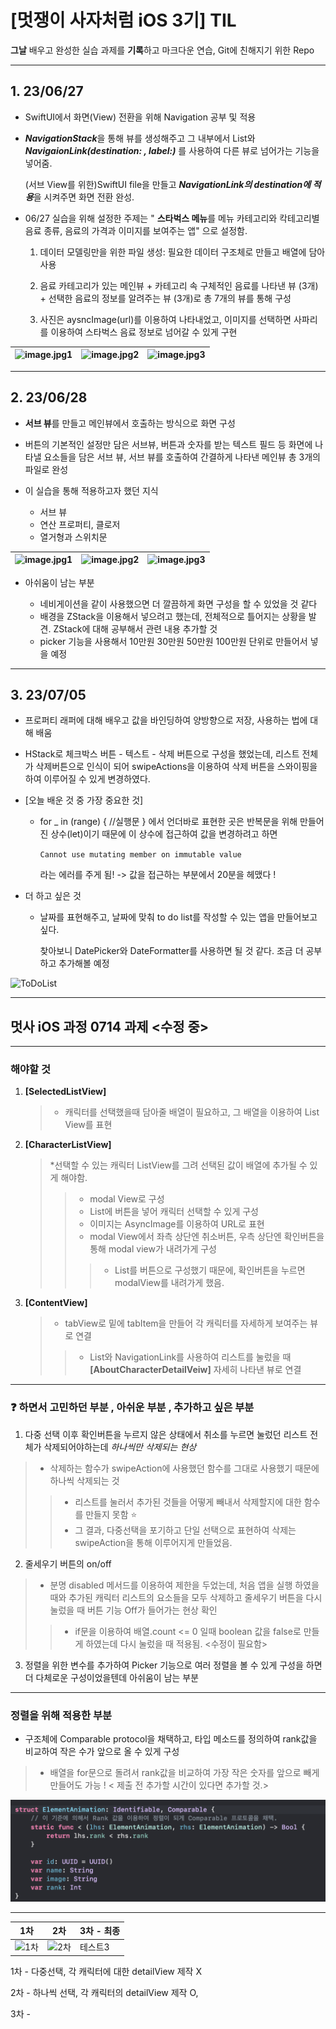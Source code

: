 # [멋쟁이 사자처럼 iOS 3기] TIL

**그날** 배우고 완성한 실습 과제를 **기록**하고 마크다운 연습, Git에 친해지기 위한 Repo



---

## 1. 23/06/27

+ SwiftUI에서 화면(View) 전환을 위해 Navigation 공부 및 적용

+ ***NavigationStack***을 통해 뷰를 생성해주고 그 내부에서 List와 ***NavigaionLink(destination: , label:)*** 를 사용하여 다른 뷰로 넘어가는 기능을 넣어줌.

  (서브 View를 위한)SwiftUI file을 만들고 ***NavigationLink의 destination에 적용***을 시켜주면 화면 전환 완성.

+ 06/27 실습을 위해 설정한 주제는 " **스타벅스 메뉴**를 메뉴 카테고리와 칵테고리별 음료 종류, 음료의 가격과 이미지를 보여주는 앱" 으로 설정함.

  1. 데이터 모델링만을 위한 파일 생성: 필요한 데이터 구조체로 만들고 배열에 담아 사용

  2. 음료 카테고리가 있는 메인뷰 + 카테고리 속 구체적인 음료를 나타낸 뷰 (3개) + 선택한 음료의 정보를 알려주는 뷰 (3개)로 총 7개의 뷰를 통해 구성

  3. 사진은 aysncImage(url)를 이용하여 나타내었고, 이미지를 선택하면 사파리를 이용하여 스타벅스 음료 정보로 넘어갈 수 있게 구현


![image.jpg1](https://media.discordapp.net/attachments/1108373401556488245/1123641620265439272/image.png?width=554&height=1136) |![image.jpg2](https://media.discordapp.net/attachments/1108373401556488245/1123641771847581836/image.png?width=562&height=1138) | ![image.jpg3](https://media.discordapp.net/attachments/1108373401556488245/1123641855167438981/image.png?width=562&height=1138)
--- | --- | --- |

---

## 2. 23/06/28

+ **서브 뷰**를 만들고 메인뷰에서 호출하는 방식으로 화면 구성

+ 버튼의 기본적인 설정만 담은 서브뷰, 버튼과 숫자를 받는 텍스트 필드 등 화면에 나타낼 요소들을 담은 서브 뷰, 서브 뷰를 호출하여 간결하게 나타낸 메인뷰 총 3개의 파일로 완성

+ 이 실습을 통해 적용하고자 했던 지식

  + 서브 뷰
  + 연산 프로퍼티, 클로저
  + 열거형과 스위치문


![image.jpg1](https://cdn.discordapp.com/attachments/1124001520443211899/1124001543339900928/image.png) |![image.jpg2](https://cdn.discordapp.com/attachments/1124001520443211899/1124001704254382160/image.png) | ![image.jpg3](https://cdn.discordapp.com/attachments/1124001520443211899/1124001814577172560/image.png) 
--- | --- | --- |

+ 아쉬움이 남는 부분

  + 네비게이션을 같이 사용했으면 더 깔끔하게 화면 구성을 할 수 있었을 것 같다
  + 배경을 ZStack을 이용해서 넣으려고 했는데, 전체적으로 틀어지는 상황을 발견. ZStack에 대해 공부해서 관련 내용 추가할 것
  + picker 기능을 사용해서 10만원 30만원 50만원 100만원 단위로 만들어서 넣을 예정



---

## 3. 23/07/05
* 프로퍼티 래퍼에 대해 배우고 값을 바인딩하여 양방향으로 저장, 사용하는 법에 대해 배움

* HStack로 체크박스 버튼 - 텍스트 - 삭제 버튼으로 구성을 했었는데, 리스트 전체가 삭제버튼으로 인식이 되어 swipeActions을 이용하여 삭제 버튼을 스와이핑을 하여 이루어질 수 있게 변경하였다.

* [오늘 배운 것 중 가장 중요한 것]

  * for _ in (range) { //실행문 } 에서 언더바로 표현한 곳은 반복문을 위해 만들어진 상수(let)이기 때문에 이 상수에 접근하여 값을 변경하려고 하면

    ```Cannot use mutating member on immutable value ```
  
    라는 에러를 주게 됨! -> 값을 접근하는 부분에서 20분을 헤맸다 !



* 더 하고 싶은 것

  * 날짜를 표현해주고, 날짜에 맞춰 to do list를 작성할 수 있는 앱을 만들어보고 싶다.

    찾아보니 DatePicker와 DateFormatter를 사용하면 될 것 같다. 조금 더 공부하고 추가해볼 예정

![ToDoList](https://github.com/isakatty/TIL/assets/133845468/eb8f52fc-3209-4300-83cb-e26affb96505)

---
## 멋사 iOS 과정 0714 과제 <수정 중>

---

### 해야할 것
1. **[SelectedListView]** 

    > * 캐릭터를 선택했을때 담아줄 배열이 필요하고, 그 배열을 이용하여 List View를 표현

2. **[CharacterListView]** 

    > *선택할 수 있는 캐릭터 ListView를 그려 선택된 값이 배열에 추가될 수 있게 해야함.
    > > * modal View로 구성
    > > * List에 버튼을 넣어 캐릭터 선택할 수 있게 구성
    > > * 이미지는 AsyncImage를 이용하여 URL로 표현
    > > * modal View에서 좌측 상단엔 취소버튼, 우측 상단엔 확인버튼을 통해 modal view가 내려가게 구성
    > > > * List를 버튼으로 구성했기 때문에, 확인버튼을 누르면 modalView를 내려가게 했음.

3. **[ContentView]**
    > * tabView로 밑에 tabItem을 만들어 각 캐릭터를 자세하게 보여주는 뷰로 연결
    > > *  List와 NavigationLink를 사용하여 리스트를 눌렀을 때 **[AboutCharacterDetailVeiw]** 자세히 나타낸 뷰로 연결

---

### ❓ 하면서 고민하던 부분 , 아쉬운 부분 , 추가하고 싶은 부분
1. 다중 선택 이후 확인버튼을 누르지 않은 상태에서 취소를 누르면 눌렀던 리스트 전체가 삭제되어야하는데 *하나씩만 삭제되는 현상*
> * 삭제하는 함수가 swipeAction에 사용했던 함수를 그대로 사용했기 때문에 하나씩 삭제되는 것 
> > * 리스트를 눌러서 추가된 것들을 어떻게 빼내서 삭제할지에 대한 함수를 만들지 못함 ⭐️
> > * 그 결과, 다중선택을 포기하고 단일 선택으로 표현하여 삭제는 swipeAction을 통해 이루어지게 만들었음.

2. 줄세우기 버튼의 on/off
> * 분명 disabled 메서드를 이용하여 제한을 두었는데, 처음 앱을 실행 하였을 때와 추가된 캐릭터 리스트의 요소들을 모두 삭제하고 줄세우기 버튼을 다시 눌렀을 때 버튼 기능 Off가 들어가는 현상 확인
> > * if문을 이용하여 배열.count <= 0 일때 boolean 값을 false로 만들게 하였는데 다시 눌렀을 때 적용됨. <수정이 필요함> 


3. 정렬을 위한 변수를 추가하여 Picker 기능으로 여러 정렬을 볼 수 있게 구성을 하면 더 다체로운 구성이었을텐데 아쉬움이 남는 부분

---

### 정렬을 위해 적용한 부분
* 구조체에 Comparable protocol을 채택하고, 타입 메소드를 정의하여 rank값을 비교하여 작은 수가 앞으로 올 수 있게 구성
> * 배열을 for문으로 돌려서 rank값을 비교하여 가장 작은 숫자를 앞으로 빼게 만들어도 가능 ! < 제출 전 추가할 시간이 있다면 추가할 것.>

![Alt text](image.png)


---


|1차|2차|3차 - 최종|
|---|---|---|
|![1차](https://github.com/isakatty/TIL/assets/133845468/8426ac84-663b-47e8-873d-edfd5810e6f5)|![2차](https://github.com/isakatty/TIL/assets/133845468/056bf35b-6694-498a-b072-a21584d28036)|테스트3|

1차 - 다중선택, 각 캐릭터에 대한 detailView 제작 X

2차 - 하나씩 선택, 각 캐릭터의 detailView 제작 O,

3차 - 